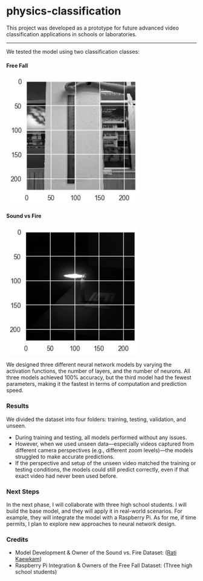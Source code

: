 # physics-classification
This project was developed as a prototype for future advanced video classification applications in schools or laboratories.

---

We tested the model using two classification classes:

#### Free Fall

![Free Fall](https://raw.githubusercontent.com/ratikaewkam/physics-classification/refs/heads/main/img/Freefall.png)

#### Sound vs Fire

![Sound vs Fire](https://raw.githubusercontent.com/ratikaewkam/physics-classification/refs/heads/main/img/SoundvsFire.png)

We designed three different neural network models by varying the activation functions, the number of layers, and the number of neurons.
All three models achieved 100% accuracy, but the third model had the fewest parameters, making it the fastest in terms of computation and prediction speed.

### Results
We divided the dataset into four folders: training, testing, validation, and unseen.
- During training and testing, all models performed without any issues.
- However, when we used unseen data—especially videos captured from different camera perspectives (e.g., different zoom levels)—the models struggled to make accurate predictions.
- If the perspective and setup of the unseen video matched the training or testing conditions, the models could still predict correctly, even if that exact video had never been used before.

### Next Steps
In the next phase, I will collaborate with three high school students. I will build the base model, and they will apply it in real-world scenarios. For example, they will integrate the model with a Raspberry Pi.
As for me, if time permits, I plan to explore new approaches to neural network design.

### Credits
- Model Development & Owner of the Sound vs. Fire Dataset: ([Rati Kaewkam](https://github.com/ratikaewkam))
- Raspberry Pi Integration & Owners of the Free Fall Dataset: (Three high school students)